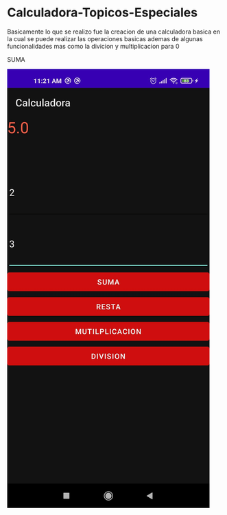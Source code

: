 # Calculadora-Topicos-Especiales
Basicamente lo que se realizo fue la creacion de una calculadora basica 
en la cual se puede realizar las operaciones basicas ademas de algunas funcionalidades mas 
como la divicion y multiplicacion para 0

SUMA

![ScreenShot](https://github.com/JeffersonCaiza/Calculadora-Topicos-Especiales/blob/master/1.png?raw=true)
